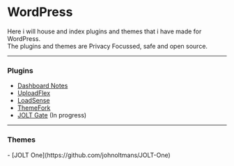 <h1>WordPress</h1>

Here i will house and index plugins and themes that i have made for WordPress.<br>
The plugins and themes are Privacy Focussed, safe and open source.

---
<h3>Plugins</h3>

- [Dashboard Notes](https://github.com/johnoltmans/JOLT-Dashboard-Notes)
- [UploadFlex](https://github.com/johnoltmans/JOLT-UploadFlex/tree/main)
- [LoadSense](https://github.com/johnoltmans/JOLT-LoadSense)
- [ThemeFork](https://github.com/johnoltmans/JOLT-ThemeFork)
- [JOLT Gate](https://github.com/johnoltmans/JOLT-Gate) (In progress)

---
<h3>Themes</h3>
- [JOLT One](https://github.com/johnoltmans/JOLT-One)
